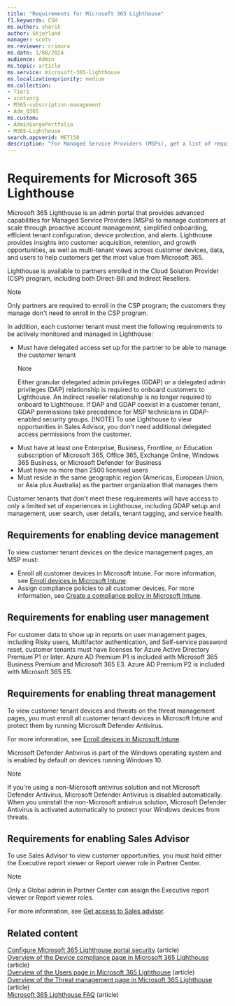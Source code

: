 ```yaml
---
title: "Requirements for Microsoft 365 Lighthouse"
f1.keywords: CSH
ms.author: sharik
author: SKjerland
manager: scotv
ms.reviewer: crimora
ms.date: 1/08/2024
audience: Admin
ms.topic: article
ms.service: microsoft-365-lighthouse
ms.localizationpriority: medium
ms.collection:
- Tier1
- scotvorg
- M365-subscription-management
- Adm_O365
ms.custom:
- AdminSurgePortfolio
- M365-Lighthouse
search.appverid: MET150
description: "For Managed Service Providers (MSPs), get a list of requirements to use Microsoft 365 Lighthouse."
---
```


# Requirements for Microsoft 365 Lighthouse

Microsoft 365 Lighthouse is an admin portal that provides advanced capabilities for Managed Service Providers (MSPs) to manage customers at scale through proactive account management, simplified onboarding, efficient tenant configuration, device protection, and alerts. Lighthouse provides insights into customer acquisition, retention, and growth opportunities, as well as multi-tenant views across customer devices, data, and users to help customers get the most value from Microsoft 365.  

Lighthouse is available to partners enrolled in the Cloud Solution Provider (CSP) program, including both Direct-Bill and Indirect Resellers.  

> [!NOTE]
> Only partners are required to enroll in the CSP program; the customers they manage don't need to enroll in the CSP program.

In addition, each customer tenant must meet the following requirements to be actively monitored and managed in Lighthouse:

- Must have delegated access set up for the partner to be able to manage the customer tenant
    > [!NOTE]
    > Either granular delegated admin privileges (GDAP) or a delegated admin privileges (DAP) relationship is required to onboard customers to Lighthouse. An indirect reseller relationship is no longer required to onboard to Lighthouse. If DAP and GDAP coexist in a customer tenant, GDAP permissions take precedence for MSP technicians in GDAP-enabled security groups.
    > [!NOTE]
    > To use Lighthouse to view opportunities in Sales Advisor, you don't need additional delegated access permissions from the customer.
- Must have at least one Enterprise, Business, Frontline, or Education subscription of Microsoft 365, Office 365, Exchange Online, Windows 365 Business, or Microsoft Defender for Business
- Must have no more than 2500 licensed users
- Must reside in the same geographic region (Americas, European Union, or Asia plus Australia) as the partner organization that manages them

Customer tenants that don't meet these requirements will have access to only a limited set of experiences in Lighthouse, including GDAP setup and management, user search, user details, tenant tagging, and service health.

## Requirements for enabling device management

To view customer tenant devices on the device management pages, an MSP must:

- Enroll all customer devices in Microsoft Intune. For more information, see [Enroll devices in Microsoft Intune](/mem/intune/enrollment/).
- Assign compliance policies to all customer devices. For more information, see [Create a compliance policy in Microsoft Intune](/mem/intune/protect/create-compliance-policy).

## Requirements for enabling user management

For customer data to show up in reports on user management pages, including Risky users, Multifactor authentication, and Self-service password reset, customer tenants must have licenses for Azure Active Directory Premium P1 or later. Azure AD Premium P1 is included with Microsoft 365 Business Premium and Microsoft 365 E3. Azure AD Premium P2 is included with Microsoft 365 E5.

## Requirements for enabling threat management

To view customer tenant devices and threats on the threat management pages, you must enroll all customer tenant devices in Microsoft Intune and protect them by running Microsoft Defender Antivirus.

For more information, see [Enroll devices in Microsoft Intune](/mem/intune/enrollment/).

Microsoft Defender Antivirus is part of the Windows operating system and is enabled by default on devices running Windows 10.

> [!NOTE]
> If you're using a non-Microsoft antivirus solution and not Microsoft Defender Antivirus, Microsoft Defender Antivirus is disabled automatically. When you uninstall the non-Microsoft antivirus solution, Microsoft Defender Antivirus is activated automatically to protect your Windows devices from threats.

## Requirements for enabling Sales Advisor

To use Sales Advisor to view customer opportunities, you must hold either the Executive report viewer or Report viewer role in Partner Center.

> [!NOTE]
> Only a Global admin in Partner Center can assign the Executive report viewer or Report viewer roles.

For more information, see [Get access to Sales advisor](m365-lighthouse-get-access-to-sales-advisor.md).

## Related content

[Configure Microsoft 365 Lighthouse portal security](m365-lighthouse-configure-portal-security.md) (article)\
[Overview of the Device compliance page in Microsoft 365 Lighthouse](m365-lighthouse-device-compliance-page-overview.md) (article)\
[Overview of the Users page in Microsoft 365 Lighthouse](m365-lighthouse-users-page-overview.md) (article)\
[Overview of the Threat management page in Microsoft 365 Lighthouse](m365-lighthouse-threat-management-page-overview.md) (article)\
[Microsoft 365 Lighthouse FAQ](m365-lighthouse-faq.yml) (article)
